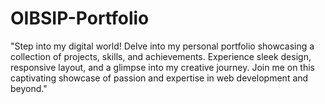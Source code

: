 # OIBSIP-Portfolio
"Step into my digital world! Delve into my personal portfolio showcasing a collection of projects, skills, and achievements. Experience sleek design, responsive layout, and a glimpse into my creative journey. Join me on this captivating showcase of passion and expertise in web development and beyond."
